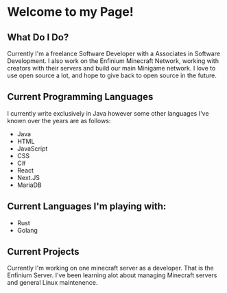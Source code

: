 # Welcome to my Page!

## What Do I Do?
Currently I'm a freelance Software Developer with a Associates in Software Development. I also work on the Enfinium Minecraft Network, working with creators with their servers and build our main Minigame network. I love to use open source a lot, and hope to give back to open source in the future.

## Current Programming Languages
I currently write exclusively in Java however some other languages I've known over the years are as follows:
- Java
- HTML
- JavaScript
- CSS
- C#
- React
- Next.JS
- MariaDB

## Current Languages I'm playing with:
- Rust
- Golang

## Current Projects
Currently I'm working on one minecraft server as a developer. That is the Enfinium Server. I've been learning alot about managing Minecraft servers and general Linux maintenence. 
